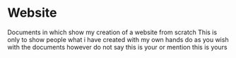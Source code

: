 # Website
Documents in which show my creation of a website from scratch
This is only to show people what i have created with my own hands do as you wish with the documents however do not say this is your or mention this is yours
